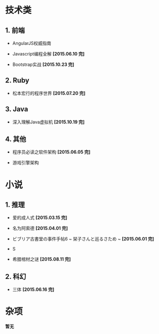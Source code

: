 # 技术类

## 1. 前端

*  AngularJS权威指南

*  Javascript编程全解 __[2015.06.10 完]__

*  Bootstrap实战 __[2015.10.23 完]__

## 2. Ruby

*  松本宏行的程序世界 __[2015.07.20 完]__

## 3. Java

*  深入理解Java虚拟机 __[2015.10.19 完]__

## 4. 其他

*  程序员必读之软件架构 __[2015.06.05 完]__

*  游戏引擎架构

# 小说

## 1. 推理

*  爱的成人式 __[2015.03.15 完]__

*  名为阿索德 __[2015.04.01 完]__

*  ビブリア古書堂の事件手帖6 ~ 栞子さんと巡るさため ~  __[2015.06.01 完]__

*  S

*  希腊棺材之谜 __[2015.08.11 完]__

## 2. 科幻

*  三体 __[2015.06.16 完]__

# 杂项

**暂无**

